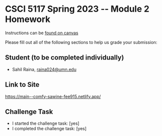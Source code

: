 # CSCI 5117 Spring 2023 -- Module 2 Homework


Instructions can be [found on canvas](https://canvas.umn.edu/courses/355584/pages/homework-2)

Please fill out all of the following sections to help us grade your submission:

## Student (to be completed individually)

* Sahil Raina, raina024@umn.edu

## Link to Site

https://main--comfy-sawine-fee915.netlify.app/

## Challenge Task

* I started the challenge task: [yes]
* I completed the challenge task: [yes]

